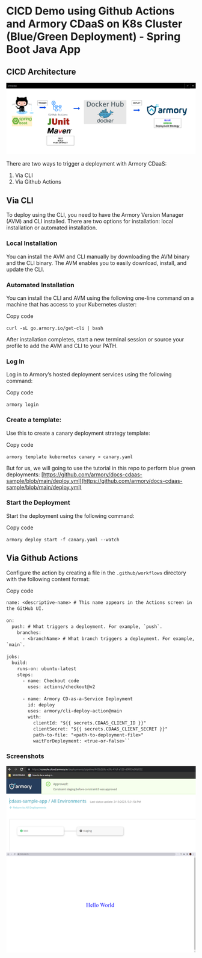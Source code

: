 # CICD Demo using Github Actions and Armory CDaaS on K8s Cluster (Blue/Green Deployment) - Spring Boot Java App

## CICD Architecture

![Deployed App](/images/Architecture.PNG)

There are two ways to trigger a deployment with Armory CDaaS:

1.  Via CLI
2.  Via Github Actions

## Via CLI

To deploy using the CLI, you need to have the Armory Version Manager (AVM) and CLI installed. There are two options for installation: local installation or automated installation.

### Local Installation

You can install the AVM and CLI manually by downloading the AVM binary and the CLI binary. The AVM enables you to easily download, install, and update the CLI.

### Automated Installation

You can install the CLI and AVM using the following one-line command on a machine that has access to your Kubernetes cluster:

Copy code

`curl -sL go.armory.io/get-cli | bash`

After installation completes, start a new terminal session or source your profile to add the AVM and CLI to your PATH.

### Log In

Log in to Armory’s hosted deployment services using the following command:

Copy code

`armory login`

### Create a template:

Use this to create a canary deployment strategy template:

Copy code

`armory template kubernetes canary > canary.yaml`

But for us, we will going to use the tutorial in this repo to perform blue green deployments: [https://github.com/armory/docs-cdaas-sample/blob/main/deploy.yml](https://github.com/armory/docs-cdaas-sample/blob/main/deploy.yml)

### Start the Deployment

Start the deployment using the following command:

Copy code

`armory deploy start -f canary.yaml --watch`

## Via Github Actions

Configure the action by creating a file in the `.github/workflows` directory with the following content format:

Copy code

```
name: <descriptive-name> # This name appears in the Actions screen in the GitHub UI.

on:
  push: # What triggers a deployment. For example, `push`.
    branches:
      - <branchName> # What branch triggers a deployment. For example, `main`.

jobs:
  build:
    runs-on: ubuntu-latest
    steps:
      - name: Checkout code
        uses: actions/checkout@v2

      - name: Armory CD-as-a-Service Deployment
        id: deploy
        uses: armory/cli-deploy-action@main
        with:
          clientId: "${{ secrets.CDAAS_CLIENT_ID }}"
          clientSecret: "${{ secrets.CDAAS_CLIENT_SECRET }}"
          path-to-file: "<path-to-deployment-file>"
          waitForDeployment: <true-or-false>``
```

### Screenshots

![Armory Console](/images/1.PNG)
![Deployed App](/images/2.PNG)
